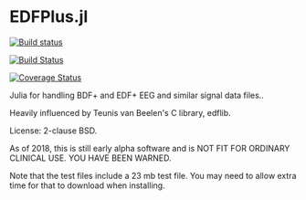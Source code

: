 # EDFPlus.jl

[![Build status](https://ci.appveyor.com/api/projects/status/cfw6pe03rfn9qsoo?svg=true)](https://ci.appveyor.com/project/wherrera10/edfplus)

[![Build Status](https://travis-ci.org/wherrera10/EDFPlus.svg?branch=master)](https://travis-ci.org/wherrera10/EDFPlus)

[![Coverage Status](https://coveralls.io/repos/github/wherrera10/EDFPlus/badge.svg?branch=master)](https://coveralls.io/github/wherrera10/EDFPlus?branch=master)

Julia for handling BDF+ and EDF+ EEG and similar signal data files..

Heavily influenced by Teunis van Beelen's C library, edflib.

License: 2-clause BSD.

As of 2018, this is still early alpha software and is NOT FIT FOR ORDINARY CLINICAL USE. YOU HAVE BEEN WARNED.

Note that the test files include a 23 mb test file. You may need to allow extra time for that to download when installing.
